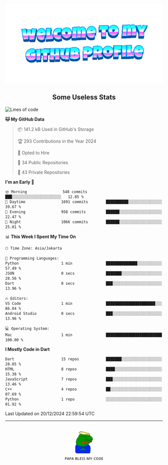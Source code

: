 <div align="center">
	<img src="https://raw.githubusercontent.com/deogw/deogw/main/assets/welkom.gif" alt="welkom to my github profile">
	<br>
</div>
<h2 style="text-align:center">Some Useless Stats</h3>

<!--START_SECTION:waka-->
![Lines of code](https://img.shields.io/badge/From%20Hello%20World%20I%27ve%20Written-11.6%20million%20lines%20of%20code-blue)

**🐱 My GitHub Data** 

> 📦 141.2 kB Used in GitHub's Storage 
 > 
> 🏆 293 Contributions in the Year 2024
 > 
> 💼 Opted to Hire
 > 
> 📜 34 Public Repositories 
 > 
> 🔑 43 Private Repositories 
 > 
**I'm an Early 🐤** 

```text
🌞 Morning                548 commits         ███░░░░░░░░░░░░░░░░░░░░░░   12.85 % 
🌆 Daytime                1691 commits        ██████████░░░░░░░░░░░░░░░   39.67 % 
🌃 Evening                958 commits         ██████░░░░░░░░░░░░░░░░░░░   22.47 % 
🌙 Night                  1066 commits        ██████░░░░░░░░░░░░░░░░░░░   25.01 % 
```


📊 **This Week I Spent My Time On** 

```text
🕑︎ Time Zone: Asia/Jakarta

💬 Programming Languages: 
Python                   1 min               ██████████████░░░░░░░░░░░   57.49 % 
JSON                     0 secs              ███████░░░░░░░░░░░░░░░░░░   28.56 % 
Dart                     0 secs              ███░░░░░░░░░░░░░░░░░░░░░░   13.96 % 

🔥 Editors: 
VS Code                  1 min               ██████████████████████░░░   86.04 % 
Android Studio           0 secs              ███░░░░░░░░░░░░░░░░░░░░░░   13.96 % 

💻 Operating System: 
Mac                      1 min               █████████████████████████   100.00 % 
```

**I Mostly Code in Dart** 

```text
Dart                     15 repos            ███████░░░░░░░░░░░░░░░░░░   28.85 % 
HTML                     8 repos             ████░░░░░░░░░░░░░░░░░░░░░   15.38 % 
JavaScript               7 repos             ███░░░░░░░░░░░░░░░░░░░░░░   13.46 % 
C++                      4 repos             ██░░░░░░░░░░░░░░░░░░░░░░░   07.69 % 
Python                   1 repo              ░░░░░░░░░░░░░░░░░░░░░░░░░   01.92 % 
```




 Last Updated on 20/12/2024 22:59:54 UTC
<!--END_SECTION:waka-->
---
<div align="center">
    <br>
    <a href="https://bit.ly/3A2g5zU">
        <img src="https://raw.githubusercontent.com/deogw/deogw/main/assets/papabless.png"
            alt="welkom to my github profile" height="75px">
    </a>
    <br>
ᴘᴀᴘᴀ ʙʟᴇꜱꜱ ᴍʏ ᴄᴏᴅᴇ
</div>
